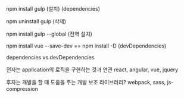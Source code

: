 npm install gulp	(설치)	(dependencies)

npm uninstall gulp	(삭제)

npm install gulp --global	(전역 설치)

npm install vue --save-dev	== npm install -D 	(devDependencies)



dependencies vs devDependencies

전자는 application의 로직을 구현하는 것과 연관	react, angular, vue, jquery

후자는 개발을 할 때 도움을 주는 개발 보조 라이브러리?	webpack, sass, js-compression



